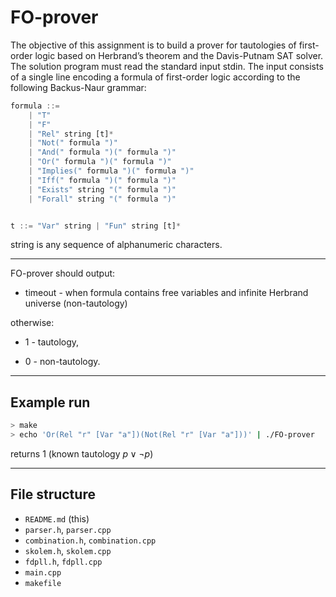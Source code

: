 # FO-prover

The objective of this assignment is to build a prover for tautologies of first-order
logic based on Herbrand’s theorem and the Davis-Putnam SAT solver. The solution program must read the standard input stdin. The input consists of a single line encoding a formula of first-order logic according to the following Backus-Naur grammar:

```haskell
formula ::= 
    | "T"
    | "F"
    | "Rel" string [t]*
    | "Not(" formula ")"
    | "And(" formula ")(" formula ")"
    | "Or(" formula ")(" formula ")"
    | "Implies(" formula ")(" formula ")"
    | "Iff(" formula ")(" formula ")"
    | "Exists" string "(" formula ")"
    | "Forall" string "(" formula ")"


t ::= "Var" string | "Fun" string [t]*
```

string is any sequence of alphanumeric characters.

---

FO-prover should output:

- timeout - when formula contains free variables and infinite Herbrand universe 
  (non-tautology)

otherwise:

- 1 - tautology,

- 0 - non-tautology.

---

## Example run

```bash
> make
> echo 'Or(Rel "r" [Var "a"])(Not(Rel "r" [Var "a"]))' | ./FO-prover
```

returns 1 (known tautology $p \vee \neg p$)

---

## File structure

- `README.md` (this)
- `parser.h`, `parser.cpp`
- `combination.h`, `combination.cpp`
- `skolem.h`, `skolem.cpp`
- `fdpll.h`, `fdpll.cpp`
- `main.cpp`
- `makefile`
